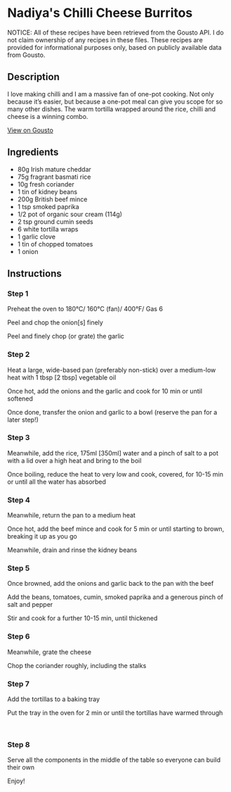 # Nadiya's Chilli Cheese Burritos

NOTICE: All of these recipes have been retrieved from the Gousto API. I do not claim ownership of any recipes in these files. These recipes are provided for informational purposes only, based on publicly available data from Gousto.

## Description

I love making chilli and I am a massive fan of one-pot cooking. Not only because it’s easier, but because a one-pot meal can give you scope for so many other dishes. The warm tortilla wrapped around the rice, chilli and cheese is a winning combo.

[View on Gousto](https://www.gousto.co.uk/recipes/cookbook/nadiyas-chilli-cheese-burritos)

## Ingredients

- 80g Irish mature cheddar
- 75g fragrant basmati rice
- 10g fresh coriander
- 1 tin of kidney beans
- 200g British beef mince 
- 1 tsp smoked paprika
- 1/2 pot of organic sour cream (114g)
- 2 tsp ground cumin seeds
- 6 white tortilla wraps 
- 1 garlic clove
- 1 tin of chopped tomatoes
- 1 onion

## Instructions


### Step 1

Preheat the oven to 180&deg;C/ 160&deg;C (fan)/ 400&deg;F/ Gas 6


Peel and chop the onion<span class="text-danger">[s]</span> finely


Peel and finely chop (or grate) the garlic&nbsp;


### Step 2

Heat a large, wide-based pan (preferably non-stick) over a medium-low heat with 1 tbsp <span class="text-danger">[2 tbsp]</span> vegetable oil


Once hot, add the onions and the garlic and cook for 10 min or until softened


Once done, transfer the onion and garlic to a bowl (reserve the pan for a later step!)


### Step 3

Meanwhile, add the rice, 175ml <span class="text-danger">[350ml]</span> water and a pinch of salt to a pot with a lid over a high heat and bring to the boil


Once boiling, reduce the heat to very low and cook, covered, for 10-15 min or until all the water has absorbed


### Step 4

Meanwhile, return&nbsp;the pan to a medium heat


Once hot, add the beef mince and cook for 5 min or until starting to brown, breaking it up as you go


Meanwhile, drain and rinse the kidney beans


### Step 5

Once browned, add the onions and garlic back to the pan with the beef


Add the beans, tomatoes, cumin, smoked paprika and a generous pinch of salt and pepper


Stir&nbsp;and cook for a further 10-15 min, until thickened


### Step 6

Meanwhile, grate the cheese


Chop the coriander roughly, including the stalks


### Step 7

Add the&nbsp;tortillas to a baking tray


Put the tray in the oven for 2 min or until the tortillas have warmed through


&nbsp;

### Step 8

Serve all the components in the middle of the table so everyone can build their own


Enjoy!

